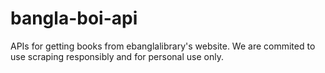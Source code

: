 # bangla-boi-api
APIs for getting books from ebanglalibrary's website. We are commited to use scraping responsibly and for personal use only.
